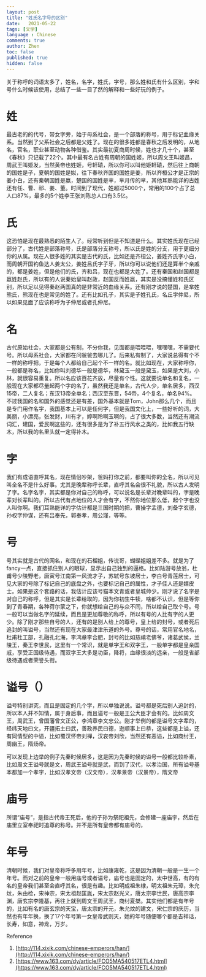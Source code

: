 ```yaml
---
layout: post
title: "姓氏名字号的区别"
date:   2021-05-22
tags: [文学]
language : Chinese
comments: true
author: Zhen
toc: false
published: true
hidden: false
---
```

关于称呼的词语太多了，姓名，名字，姓氏，字号，那么姓和氏有什么区别，字和号什么时候该使用，总结了一些一目了然的解释和一些好玩的例子。

# 姓

最古老的的代号，带女字旁，始于母系社会，是一个部落的称号，用于标记血缘关系。当然到了父系社会之后都是父姓了。现在的很多姓都是春秋之后发明的，从地名，官名，职业甚至动物各种借鉴。其实最初夏商周时候，姓也才几十个，甚至《春秋》只记载了22个。其中最有名古姓有周朝的国姓姬，所以周文王叫姬昌，周武王叫姬发，当然黄帝也姓姬，号轩辕，所以你可以叫他姬轩辕，然后往上商朝的国姓是子，夏朝的国姓是姒，往下春秋齐国的国姓是姜，所以齐桓公才是正宗的姜小白，还有秦朝国姓是嬴，楚国的国姓是芈，芈月传的芈，其他耳熟能详的古姓还有任、曹、祁、姜、董。时间到了现代，姓超过5000个，常用的100个占了总人口87%，最多的5个姓李王张刘陈总人口有3.5亿。

# 氏

这恐怕是现在最熟悉的陌生人了。经常听到但是不知道是什么。其实姓氏现在已经部分了，古代姓是部落称号，氏是部落分支称号，所以氏是姓的分支，用于更细分你的从属。现在人很多姓的其实是古代的氏，比如还是齐桓公，姜姓齐氏字小白，而周朝开国钓鱼达人姜太公，姜姓吕氏字子牙，所以你可以说他们还是算半个亲戚的，都是姜姓，但是他们的氏，齐和吕，现在也都是大姓了。还有秦国和赵国都是嬴姓赵氏，所以有的人说秦始皇叫赵政，赵国反而姓嬴，其实是没搞懂姓和氏区别，所以足以见得秦赵两国真的是非常近的血缘关系。还有刚才说的楚国，是芈姓熊氏，熊现在也是常见的姓了。还有比如孔子，其实是子姓孔氏，名丘字仲尼，所以如果见面了应该称呼为子仲尼或者孔仲尼。

# 名

古代原始社会，大家都是公有制，不分你我，见面都是喂喂喂，嘿嘿嘿，不需要代号。所以母系社会，大家都在问爸爸去哪儿了。后来私有制了，大家说总得有个不一样的称呼把，于是每个人都给自己起个不一样的名。就比如现在，大家称呼你，一般都是称名，比如你叫刘德华一般是德华，林黛玉一般是黛玉，如果是大刘，小林，就很容易重复。所以名应该百花齐放，尽量有个性。这就要说单名和复名，一般现在大家都尽量起两个字的名了，虽然我还是单名，古代人少，单名居多，西汉15帝，二人复名；东汉13帝全单名；西汉至东晋，54帝，4个复名，单名94%。不过我国的名和国外的感觉还是有差，国外基本就是Tom，John那么几个，而且是专门用作名字，我国基本上可以是任何字，但是我国文化上，一些好听的词，大美丽，小漂亮，张发财，川有才，婷啊玲啊玉啊的，占了很大多数，当然还有潮流词汇，建国，爱民啊这些的，还有很多是为了补五行风水之类的，比如我五行缺木，所以我的名里头就一定得补木。

# 字

我们有成语直呼其名，现在情侣吵架，爸妈打你之前，都要叫你的全名，所以可见叫全名不是什么好事。尤其是晚辈称呼长辈，直呼其名会很不礼貌，所以古人发明了字。名字名字，其实都是你对自己的称呼，可以说名是长辈对晚辈叫的，字是晚辈对长辈叫的。所以古代有点地位的人才会有字，不然你地位那么低，起个字也没人叫你啊。我们耳熟能详的字估计都是三国时期的把，曹操字孟德，刘备字玄德，孙权字仲谋，还有吕奉先，郭奉孝，周公瑾，等等。

# 号

号其实就是古代的网名，和现在的石榴姐，传说哥，蝴蝶姐姐差不多。就是为了fancy一点，直接抓住别人的眼球，显示出自己独到的逼格。比如陆游号放翁，杜甫号少陵野老，唐寅号江南第一风流才子，苏轼号东坡居士，李白号青莲居士，可见大家的号除了标记自己的底盘之外，也要标记自己的属性，才子佳人还是嬉皮士。如果是这个套路的话，我估计应该号猫本文青或者皇城帅少。刚才说了名字是对自己的称呼，但是其实是长辈给取的，因为你初生牛犊，啥都不认识，但是等你到了青春期，各种荷尔蒙之下，你就想给自己的与众不同，所以给自己取个号。号一般可以当做名字的延续，而且是更加尊敬的称呼，所以有号的人比有字的人更少。除了刚才那些自号的人，还有的是别人给上的尊号，皇上给的封号，或者死后追封的叫谥号，当然还有现在大家最津津乐道的外号。尊号的话，常用官名地名，杜甫杜工部，孔融孔北海，李鸿章李合肥，封号的比如慈禧老佛爷，诸葛武侯，兰陵王，秦王李世民，这里有一个常识，就是单字王和双字王，一般单字都是皇亲国戚，享受正国级待遇，而双字王大多是功臣，降将，血缘很淡的远亲，一般是省部级待遇或者荣誉头衔。

# 谥号（）

谥号特别讲究，而且是固定的几个字，所以单独说说。谥号都是死后别人追封的，所以本人并不知情，属于身后事，而且谥号一般是王公大臣才会有的。比如周文王，周武王，曾国藩曾文正公，李鸿章李文忠公。刚才举例的都是谥号文字辈的，经纬天地曰文，开疆拓土曰武，善政养民曰德，逊顺事上曰恭，这些都是上谥，还有同情型的中谥，比如蜀汉怀帝刘禅，汉哀帝刘欣，当然还有恶谥，比如商纣王，周幽王，隋炀帝。

可以发现上边举的例子先秦时候居多，这是因为先秦时候的谥号一般都比较朴素，比如周文王谥号就是文，周武王谥号就是武，而到了汉代，以孝治国，所有谥号基本都加一个孝字，比如汉孝文帝（汉文帝），汉孝景帝（汉景帝），隋文帝

# 庙号

所谓“庙号”，是指古代帝王死后，他的子孙为祭祀祖先，会修建一座庙宇，然后在庙里立室奉祀时追尊的称号。并不是所有皇帝都有庙号的，

# 年号

清朝时候，我们对皇帝称呼多用年号，比如康雍乾，这是因为清朝一般是一生一个年号。而对之前的皇帝一般用庙号或者谥号，庙号也是固定的，太中世高，有的有名的皇帝我们甚至会直呼其名，很是有趣。比如明成祖朱棣，明太祖朱元璋，朱允炆，朱由检，宋神宗，宋太祖赵匡胤，宋太宗赵光义，唐太宗李世民，唐高宗李渊，唐玄宗李隆基，再往上就到周文王周武王，商纣夏桀。其实他们都是有年号的，比如有名的唐玄宗的天宝，唐太宗的开元，朱允炆的建文，宋仁宗的庆历，当然也有年年换，换了17个年号第一女皇帝武则天，她的年号随便哪个都是吉祥话，长寿，如意，神龙，万岁。


Reference

 1. [http://114.xixik.com/chinese-emperors/han/](http://114.xixik.com/chinese-emperors/han/)
 2. [https://www.163.com/dy/article/FCO5MA540517ETL4.html](https://www.163.com/dy/article/FCO5MA540517ETL4.html)
 
<!--stackedit_data:
eyJoaXN0b3J5IjpbLTExMDk5OTEwMDYsNzE4MTk1ODQ3LC0yMD
M1NjkxOTM2LC0xNDExMTI0MzYxLC0xMDY3MjEyNDU1LDE5MzI2
MzY2OTQsODIwNDcyNTEwXX0=
-->
